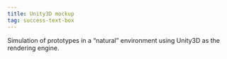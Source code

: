 ```yaml
---
title: Unity3D mockup
tag: success-text-box
---
```


Simulation of prototypes in a “natural” environment using Unity3D as the rendering engine.
